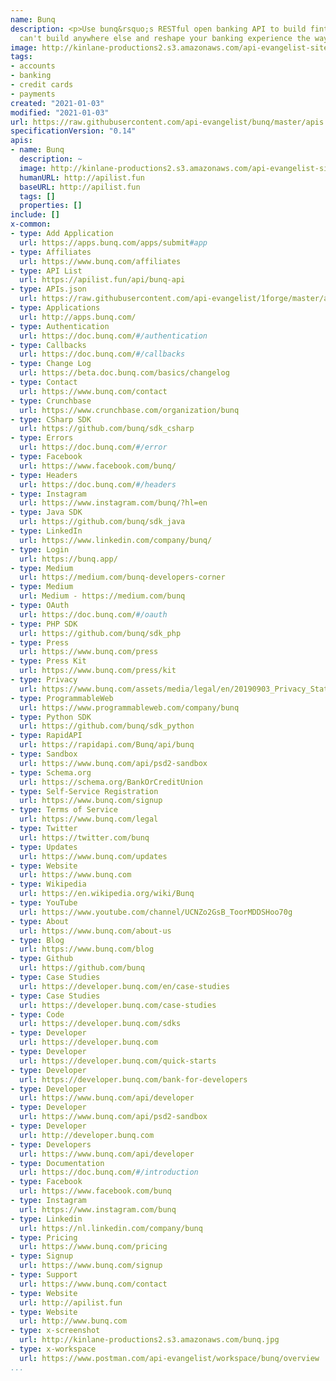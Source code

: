 ```yaml
---
name: Bunq
description: <p>Use bunq&rsquo;s RESTful open banking API to build fintech apps you
  can't build anywhere else and reshape your banking experience the way you want it.</p>
image: http://kinlane-productions2.s3.amazonaws.com/api-evangelist-site/company/logos/pull_image_09-26-2019-07-20-pm.png
tags:
- accounts
- banking
- credit cards
- payments
created: "2021-01-03"
modified: "2021-01-03"
url: https://raw.githubusercontent.com/api-evangelist/bunq/master/apis.json
specificationVersion: "0.14"
apis:
- name: Bunq
  description: ~
  image: http://kinlane-productions2.s3.amazonaws.com/api-evangelist-site/company/logos/pull_image_09-26-2019-07-20-pm.png
  humanURL: http://apilist.fun
  baseURL: http://apilist.fun
  tags: []
  properties: []
include: []
x-common:
- type: Add Application
  url: https://apps.bunq.com/apps/submit#app
- type: Affiliates
  url: https://www.bunq.com/affiliates
- type: API List
  url: https://apilist.fun/api/bunq-api
- type: APIs.json
  url: https://raw.githubusercontent.com/api-evangelist/1forge/master/apis.json
- type: Applications
  url: http://apps.bunq.com/
- type: Authentication
  url: https://doc.bunq.com/#/authentication
- type: Callbacks
  url: https://doc.bunq.com/#/callbacks
- type: Change Log
  url: https://beta.doc.bunq.com/basics/changelog
- type: Contact
  url: https://www.bunq.com/contact
- type: Crunchbase
  url: https://www.crunchbase.com/organization/bunq
- type: CSharp SDK
  url: https://github.com/bunq/sdk_csharp
- type: Errors
  url: https://doc.bunq.com/#/error
- type: Facebook
  url: https://www.facebook.com/bunq/
- type: Headers
  url: https://doc.bunq.com/#/headers
- type: Instagram
  url: https://www.instagram.com/bunq/?hl=en
- type: Java SDK
  url: https://github.com/bunq/sdk_java
- type: LinkedIn
  url: https://www.linkedin.com/company/bunq/
- type: Login
  url: https://bunq.app/
- type: Medium
  url: https://medium.com/bunq-developers-corner
- type: Medium
  url: Medium - https://medium.com/bunq
- type: OAuth
  url: https://doc.bunq.com/#/oauth
- type: PHP SDK
  url: https://github.com/bunq/sdk_php
- type: Press
  url: https://www.bunq.com/press
- type: Press Kit
  url: https://www.bunq.com/press/kit
- type: Privacy
  url: https://www.bunq.com/assets/media/legal/en/20190903_Privacy_Statement_EN.pdf
- type: ProgrammableWeb
  url: https://www.programmableweb.com/company/bunq
- type: Python SDK
  url: https://github.com/bunq/sdk_python
- type: RapidAPI
  url: https://rapidapi.com/Bunq/api/bunq
- type: Sandbox
  url: https://www.bunq.com/api/psd2-sandbox
- type: Schema.org
  url: https://schema.org/BankOrCreditUnion
- type: Self-Service Registration
  url: https://www.bunq.com/signup
- type: Terms of Service
  url: https://www.bunq.com/legal
- type: Twitter
  url: https://twitter.com/bunq
- type: Updates
  url: https://www.bunq.com/updates
- type: Website
  url: https://www.bunq.com
- type: Wikipedia
  url: https://en.wikipedia.org/wiki/Bunq
- type: YouTube
  url: https://www.youtube.com/channel/UCNZo2GsB_ToorMDDSHoo70g
- type: About
  url: https://www.bunq.com/about-us
- type: Blog
  url: https://www.bunq.com/blog
- type: Github
  url: https://github.com/bunq
- type: Case Studies
  url: https://developer.bunq.com/en/case-studies
- type: Case Studies
  url: https://developer.bunq.com/case-studies
- type: Code
  url: https://developer.bunq.com/sdks
- type: Developer
  url: https://developer.bunq.com
- type: Developer
  url: https://developer.bunq.com/quick-starts
- type: Developer
  url: https://developer.bunq.com/bank-for-developers
- type: Developer
  url: https://www.bunq.com/api/developer
- type: Developer
  url: https://www.bunq.com/api/psd2-sandbox
- type: Developer
  url: http://developer.bunq.com
- type: Developers
  url: https://www.bunq.com/api/developer
- type: Documentation
  url: https://doc.bunq.com/#/introduction
- type: Facebook
  url: https://www.facebook.com/bunq
- type: Instagram
  url: https://www.instagram.com/bunq
- type: Linkedin
  url: https://nl.linkedin.com/company/bunq
- type: Pricing
  url: https://www.bunq.com/pricing
- type: Signup
  url: https://www.bunq.com/signup
- type: Support
  url: https://www.bunq.com/contact
- type: Website
  url: http://apilist.fun
- type: Website
  url: http://www.bunq.com
- type: x-screenshot
  url: http://kinlane-productions2.s3.amazonaws.com/bunq.jpg
- type: x-workspace
  url: https://www.postman.com/api-evangelist/workspace/bunq/overview
...
```

